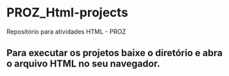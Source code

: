 # PROZ_Html-projects
Repositório para atividades HTML - PROZ 

## Para executar os projetos baixe o diretório e abra o arquivo HTML no seu navegador.
